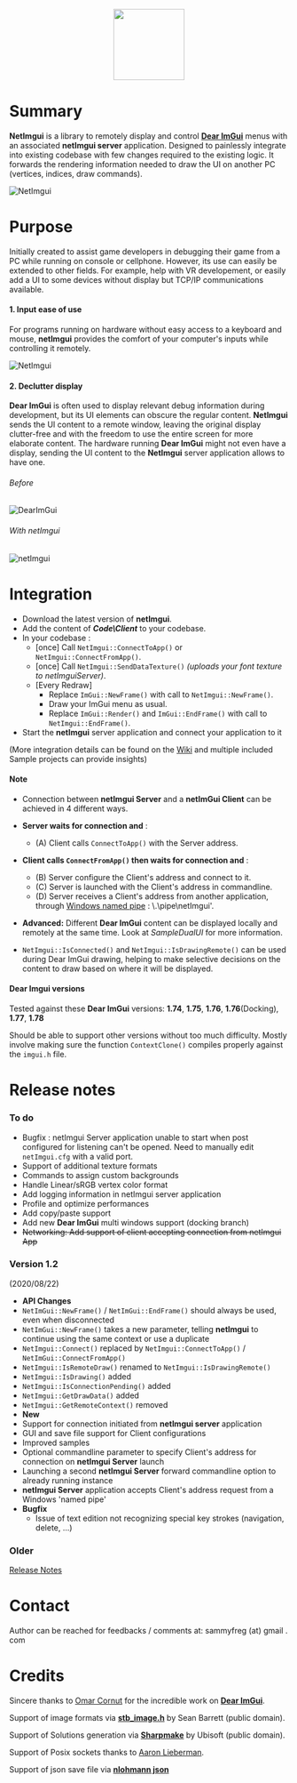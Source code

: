  <p align="center"><img src="https://github.com/sammyfreg/netImgui/blob/master/Web/img/netImguiLogo.png" width=128 height=128></p>

# Summary
**NetImgui** is a library to remotely display and control **[Dear ImGui](https://github.com/ocornut/imgui)** menus with an associated **netImgui server** application. Designed to painlessly integrate into existing codebase with few changes required to the existing logic. It forwards the rendering information needed to draw the UI on another PC (vertices, indices, draw commands).

![NetImgui](https://github.com/sammyfreg/netImgui/blob/master/Web/img/netImgui.png)

# Purpose
Initially created to assist game developers in debugging their game from a PC while running on console or cellphone. However, its use can easily be extended to other fields. For example, help with VR developement, or easily add a UI to some devices without display but TCP/IP communications available.

#### 1. Input ease of use
For programs running on hardware without easy access to a keyboard and mouse, **netImgui** provides the  comfort of your computer's inputs while controlling it remotely.

![NetImgui](https://github.com/sammyfreg/netImgui/blob/master/Web/img/InputWithNetImgui.gif)

#### 2. Declutter display
**Dear ImGui** is often used to display relevant debug information during development, but its UI elements can obscure the regular content. **NetImgui** sends the UI content to a remote window, leaving the original display clutter-free and with the freedom to use the entire screen for more elaborate content. The hardware running **Dear ImGui** might not even have a display, sending the UI content to the **NetImgui** server application allows to have one.

###### Before
![DearImGui](https://github.com/sammyfreg/netImgui/blob/master/Web/img/AppWithoutNetImgui.png)

###### With netImgui
![netImgui](https://github.com/sammyfreg/netImgui/blob/master/Web/img/AppWithNetImguiGif.gif)

# Integration
- Download the latest version of **netImgui**.
- Add the content of ***Code\Client*** to your codebase.
- In your codebase :
  - [once] Call `NetImgui::ConnectToApp()` or `NetImgui::ConnectFromApp()`.
  - [once] Call `NetImgui::SendDataTexture()` *(uploads your font texture to netImguiServer)*.
  - [Every Redraw]
    - Replace `ImGui::NewFrame()` with call to `NetImgui::NewFrame()`.
    - Draw your ImGui menu as usual.
    - Replace `ImGui::Render()` and `ImGui::EndFrame()` with call to `NetImgui::EndFrame()`.
- Start the **netImgui** server application and connect your application to it

(More integration details can be found on the [Wiki](https://github.com/sammyfreg/netImgui/wiki "Wiki") and multiple included Sample projects can provide insights)

#### Note
- Connection between **netImgui Server** and a **netImGui Client** can be achieved in 4 different ways.
 - **Server waits for connection and** :
   - (A) Client calls `ConnectToApp()` with the Server address.
 - **Client calls `ConnectFromApp()` then waits for connection and** :
   - (B) Server configure the Client's address and connect to it.
   - (C) Server is launched with the Client's address in commandline.
   - (D) Server receives a Client's address from another application, through [Windows named pipe](https://docs.microsoft.com/en-us/windows/win32/ipc/named-pipes "Windows named pipe") : \\.\pipe\netImgui'.
 
 
- **Advanced:** Different **Dear ImGui** content can be displayed locally and remotely at the same time. Look at *SampleDualUI* for more information.

- `NetImgui::IsConnected()` and `NetImgui::IsDrawingRemote()` can be used during Dear ImGui drawing, helping to make selective decisions on the content to draw based on where it will be displayed.

#### Dear Imgui versions
Tested against these **Dear ImGui** versions: **1.74**, **1.75**, **1.76**, **1.76**(Docking), **1.77**, **1.78**

Should be able to support other versions without too much difficulty. Mostly involve making sure the function `ContextClone()` compiles properly against the `imgui.h` file.

# Release notes
### To do
- Bugfix : netImgui Server application unable to start when post configured for listening can't be opened. Need to manually edit `netImgui.cfg` with a valid port.
- Support of additional texture formats
- Commands to assign custom backgrounds
- Handle Linear/sRGB vertex color format
- Add logging information in netImgui server application
- Profile and optimize performances
- Add copy/paste support
- Add new **Dear ImGui** multi windows support (docking branch)
- ~~Networking: Add support of client accepting connection from netImgui App~~

### Version 1.2
(2020/08/22)
- **API Changes**
 - `NetImGui::NewFrame()` / `NetImGui::EndFrame()` should always be used, even when disconnected
 - `NetImGui::NewFrame()` takes a new parameter, telling **netImgui** to continue using the same context or use a duplicate
 - `NetImgui::Connect()` replaced by `NetImgui::ConnectToApp()` / `NetImGui::ConnectFromApp()`
 - `NetImgui::IsRemoteDraw()` renamed to `NetImgui::IsDrawingRemote()`
 - `NetImgui::IsDrawing()` added
 - `NetImgui::IsConnectionPending()` added
 - `NetImgui::GetDrawData()` added
 - `NetImgui::GetRemoteContext()` removed
- **New** 
 - Support for connection initiated from **netImgui server** application
 - GUI and save file support for Client configurations
 - Improved samples
 - Optional commandline parameter to specify Client's address for connection on **netImgui Server** launch
 - Launching a second **netImgui Server** forward commandline option to already running instance
 - **netImgui Server** application accepts Client's address request from a Windows 'named pipe' 
- **Bugfix**
  - Issue of text edition not recognizing special key strokes (navigation, delete, ...)
  
### Older
[Release Notes](https://github.com/sammyfreg/netImgui/blob/master/Web/ReleaseNotes.md)

# Contact
Author can be reached for feedbacks / comments at: sammyfreg (at) gmail . com

# Credits
Sincere thanks to [Omar Cornut](https://github.com/ocornut/imgui/commits?author=ocornut) for the incredible work on **[Dear ImGui](https://github.com/ocornut/imgui)**.

Support of image formats via [**stb_image.h**](https://github.com/nothings/stb/blob/master/stb_image.h) by Sean Barrett (public domain).

Support of Solutions generation via [**Sharpmake**](https://github.com/ubisoft/Sharpmake) by Ubisoft (public domain).

Support of Posix sockets thanks to [Aaron Lieberman](https://github.com/AaronLieberman).

Support of json save file via [**nlohmann json**](https://github.com/nlohmann/json)